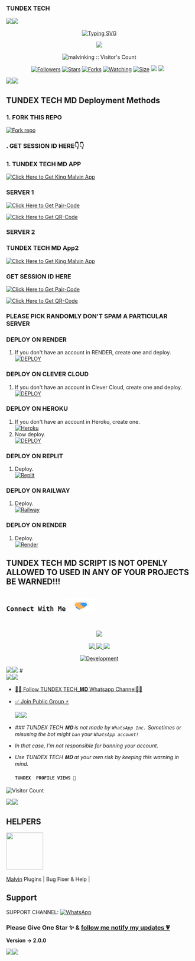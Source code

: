  ### TUNDEX TECH
   <a><img src='https://i.imgur.com/LyHic3i.gif'/></a><a><img src='https://i.imgur.com/LyHic3i.gif'/></a>
<p align="center">
<p align="center">
  <a href="https://git.io/typing-svg"><img src="https://readme-typing-svg.demolab.com?font=EB+Garamond&weight=800&size=28&duration=4000&pause=1000&random=false&width=435&lines=+•★⃝ TUNDEX+TECH+𝐌𝐃★⃝•;MULTI-DEVICE+WHATSAPP+BOT;DEVELOPED+BY;MALVIN+AND+TUNDEX+TECH;RELEASED+DATE+22%2F7%2F2024." alt="Typing SVG" /></a>
 </p>
<p align="center">
<img src="https://telegra.ph/file/b1ccca316c27bffae7f5f.jpg"/> 
<p align="center"><img src="https://profile-counter.glitch.me/{tundex234}/count.svg" alt="malvinking :: Visitor's Count" /></p>
<p align="center">
<a href="https://github.com/tundex234/followers"><img title="Followers" src="https://img.shields.io/github/followers/tundex234?color=red&style=flat-square"></a>
<a href="https://github.com/tundex234/Tundex_tech_md/stargazers/"><img title="Stars" src="https://img.shields.io/github/stars/malvinking/King_Ma?color=blue&style=flat-square"></a>
<a href="https://github.com/tundex234/Tundex_tech_md/network/members"><img title="Forks" src="https://img.shields.io/github/forks/tundex234/Tundex_tech_md?color=red&style=flat-square"></a>
<a href="https://github.com/tundex234/Tundex_tech_md/watchers"><img title="Watching" src="https://img.shields.io/github/watchers/tundex234/Tundex_tech_md?label=Watchers&color=blue&style=flat-square"></a>
<a href="https://github.com/tundex234/Tundex_tech_md/"><img title="Size" src="https://img.shields.io/github/repo-size/tundex234/Tundex_tech_md?style=flat-square&color=green"></a>
<a href="https://hits.seeyoufarm.com"><img src="https://hits.seeyoufarm.com/api/count/incr/badge.svg?url=https%3A%2F%2Fgithub.com%2Ftundex234%2FTundex_tech_md&count_bg=%2379C83D&title_bg=%23555555&icon=probot.svg&icon_color=%2300FF6D&title=hits&edge_flat=false"/></a>
<a href="https://github.com/tundex234/Tundex_tech_md/graphs/commit-activity"><img height="20" src="https://img.shields.io/badge/Maintained%3F-yes-green.svg"></a>&nbsp;&nbsp;
</p>
<p align='center'>
    </p>
<a><img src='https://i.imgur.com/LyHic3i.gif'/></a><a><img src='https://i.imgur.com/LyHic3i.gif'/></a>
<p align="center">

 ## TUNDEX TECH MD Deployment Methods

### 1. FORK THIS REPO

<a href='https://github.com/tundex234/Tundex_tech_md/fork' target="_blank"><img alt='Fork repo' src='https://img.shields.io/badge/Fork This Repo-black?style=for-the-badge&logo=git&logoColor=white'/></a>

### . GET SESSION ID HERE👇👇

### 1. TUNDEX TECH MD APP

<a href="https://malvin-session.onrender.com/"><img src="https://img.shields.io/badge/KING MALVIN APP-blue" alt="Click Here to Get King Malvin App" width="110"></a>

### SERVER 1
 
<a href="https://malvin-session.onrender.com/pair"><img src="https://img.shields.io/badge/PAIR_CODE-blue" alt="Click Here to Get Pair-Code" width="110"></a>   

<a href="https://malvin-session.onrender.com/wasiqr"><img src="https://img.shields.io/badge/QR CODE-green" alt="Click Here to Get QR-Code" width="90"></a>

### SERVER 2 

### TUNDEX TECH MD App2

<a href="https://malvin-session.onrender.com/"><img src="https://img.shields.io/badge/KING MALVIN APP2-blue" alt="Click Here to Get King Malvin App" width="110"></a>

### GET SESSION ID HERE

<a href="https://king-malvin-session.onrender.com/pair"><img src="https://img.shields.io/badge/PAIR CODE-red" alt="Click Here to Get Pair-Code" width="110"></a>   

<a href="https://king-malvin-session.onrender.com/wasiqr"><img src="https://img.shields.io/badge/QR CODE-blue" alt="Click Here to Get QR-Code" width="90"></a>
### **PLEASE PICK RANDOMLY DON'T SPAM A PARTICULAR SERVER**


### DEPLOY ON RENDER

1. If you don't have an account in RENDER, create one and deploy.
    <br>
    <a href='https://dashboard.render.com/select-repo?type=web' target="_blank"><img alt='DEPLOY' src='https://img.shields.io/badge/-DEPLOY-black?style=for-the-badge&logo=render&logoColor=white'/></a>


### DEPLOY ON CLEVER CLOUD

1. If you don't have an account in Clever Cloud, create one and deploy.
    <br>
    <a href='https://api.clever-cloud.com/v2/sessions/signup?subscription_source=cta-home-signup' target="_blank"><img alt='DEPLOY' src='https://img.shields.io/badge/-DEPLOY-orange?style=for-the-badge&logo=clever-cloud&logoColor=white'/></a>

### DEPLOY ON HEROKU

1. If you don't have an account in Heroku, create one.
    <br>
    <a href='https://signup.heroku.com/' target="_blank"><img alt='Heroku' src='https://img.shields.io/badge/-Create-purple?style=for-the-badge&logo=heroku&logoColor=white'/></a>
2. Now deploy.
    <br>
    <a href='https://dashboard.heroku.com/new?template=https://github.com/tundex234/Tundex_tech_md' target="_blank"><img alt='DEPLOY' src='https://img.shields.io/badge/-DEPLOY-purple?style=for-the-badge&logo=heroku&logoColor=white'/></a>
### DEPLOY ON REPLIT
1. Deploy.
    <br>
    <a href='https://replit.com/github/tundex234/Tundex_tech_md' target="_blank"><img alt='Replit' src='https://img.shields.io/badge/-Deploy-red?style=for-the-badge&logo=replit&logoColor=white'/></a>
### DEPLOY ON RAILWAY
1. Deploy.
    <br>
    <a href='https://railway.com/github/tundex234/Tundex_tech_md' target="_blank"><img alt='Railway' src='https://img.shields.io/badge/-Deploy-blue?style=for-the-badge&logo=railway&logoColor=white'/></a>

### DEPLOY ON RENDER
1. Deploy.
    <br>
    <a href='https://render.com/github/tundex234/Tundex_tech_md' target="_blank"><img alt='Render' src='https://img.shields.io/badge/-Deploy-green?style=for-the-badge&logo=render&logoColor=white'/></a>

    
## TUNDEX TECH MD  SCRIPT IS NOT OPENLY ALLOWED TO USED IN ANY OF YOUR PROJECTS BE WARNED!!! 

## ```Connect With Me```<img src="https://github.com/0xAbdulKhalid/0xAbdulKhalid/raw/main/assets/mdImages/handshake.gif" width ="80"></h1> 
 <br> 
<p align="center">
<a href="https://wa.me/2348081170565"><img src="https://img.shields.io/badge/Contact TUNDEX-25D366?style=for-the-badge&logo=whatsapp&logoColor=white" />

 <p align="center">
<a href="https://wa.me/263714757857"><img src="https://img.shields.io/badge/Contact Malvin-25D366?style=for-the-badge&logo=whatsapp&logoColor=white" />
<a href="https://whatsapp.com/channel/0029VajRmmoKwqSSnMXxt115"><img src="https://img.shields.io/badge/Join Official Channel-25D366?style=for-the-badge&logo=whatsapp&logoColor=white" />
<a href="https://t.me/malvinking2"><img src="https://img.shields.io/badge/Telegram-0088cc?style=for-the-badge&logo=telegram&logoColor=white" /><br>
<p align="center">
<img alt="Development" width="250" src="https://media2.giphy.com/media/W9tBvzTXkQopi/giphy.gif?cid=6c09b952xu6syi1fyqfyc04wcfk0qvqe8fd7sop136zxfjyn&ep=v1_internal_gif_by_id&rid=giphy.gif&ct=g" /> </p>
<a><img src='https://i.imgur.com/LyHic3i.gif'/></a><a><img src='https://i.imgur.com/LyHic3i.gif'/></a>
# 

<br>
<a><img src='https://i.imgur.com/LyHic3i.gif'/></a><a><img src='https://i.imgur.com/LyHic3i.gif'/></a>

* [🧑‍💻 Follow TUNDEX TECH_𝐌𝐃 Whatsapp Channel🧑‍💻](https://whatsapp.com/channel/0029VajRmmoKwqSSnMXxt115)


* [✅ Join Public Group ⚡](https://chat.whatsapp.com/K9WjZIrXBW3I2jH1GtUB5x)

  <a><img src='https://i.imgur.com/LyHic3i.gif'/></a><a><img src='https://i.imgur.com/LyHic3i.gif'/></a>
  

- *### TUNDEX TECH 𝐌𝐃 is not made by `WhatsApp Inc.` Sometimes or misusing the bot might `ban` your `WhatsApp account!`*
- *In that case, I'm not responsible for banning your account.*
- *Use TUNDEX TECH 𝐌𝐃 at your own risk by keeping this warning in mind.*
  
  #### ```TUNDEX  PROFILE VIEWS 🧚```
![Visitor Count](https://profile-counter.glitch.me/tundex234/count.svg)

<a><img src='https://i.imgur.com/LyHic3i.gif'/></a><a><img src='https://i.imgur.com/LyHic3i.gif'/></a>


## HELPERS

 [<img
src="https://github.com/malvinking.png?size=100" width="100" height="100">](https://github.com/malvinking) 

[Malvin](https://github.com/malvinking)
Plugins | Bug Fixer & Help |

## Support

SUPPORT CHANNEL: <a href="[https://whatsapp.com/channel/0029VajRmmoKwqSSnMXxt115]"><img alt="WhatsApp" src="https://img.shields.io/badge/WhatsApp-25D366?style=for-the-badge&logo=whatsapp&logoColor=white"/></a>


### Please Give One Star ✨ & [follow me notify my updates 💗](https://github.com/tundex)
<b>Version -> 2.0.0</b>

<a><img src='https://i.imgur.com/LyHic3i.gif'/></a><a><img src='https://i.imgur.com/LyHic3i.gif'/></a>
  
